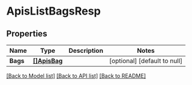 # ApisListBagsResp

## Properties
Name | Type | Description | Notes
------------ | ------------- | ------------- | -------------
**Bags** | [**[]ApisBag**](apis.Bag.md) |  | [optional] [default to null]

[[Back to Model list]](../README.md#documentation-for-models) [[Back to API list]](../README.md#documentation-for-api-endpoints) [[Back to README]](../README.md)

